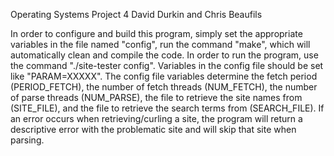 Operating Systems Project 4
David Durkin and Chris Beaufils

In order to configure and build this program, simply set the appropriate variables in the file named "config", run the command "make", which will automatically clean and compile the code. In order to run the program, use the command "./site-tester config".
Variables in the config file should be set like "PARAM=XXXXX".
The config file variables determine the fetch period (PERIOD_FETCH), the number of fetch threads (NUM_FETCH), the number of parse threads (NUM_PARSE), the file to retrieve the site names from (SITE_FILE), and the file to retrieve the search terms from (SEARCH_FILE).
If an error occurs when retrieving/curling a site, the program will return a descriptive error with the problematic site and will skip that site when parsing.
